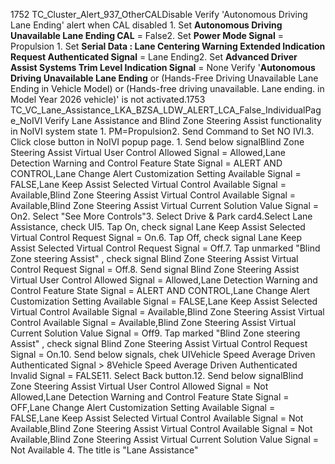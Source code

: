 1752 TC_Cluster_Alert_937_OtherCALDisable Verify 'Autonomous Driving Lane Ending' alert when CAL disabled 1. Set **Autonomous Driving Unavailable Lane Ending CAL** = False2. Set **Power Mode Signal** = Propulsion 1. Set **Serial Data : Lane Centering Warning Extended Indication Request Authenticated Signal** = Lane Ending2. Set **Advanced Driver Assist Systems Trim Level Indication Signal** = None Verify '**Autonomous Driving Unavailable Lane Ending** or (Hands-Free Driving Unavailable Lane Ending in Vehicle Model) or (Hands-free driving unavailable. Lane ending. in Model Year 2026 vehicle)' is not activated.1753 TC_VC_Lane_Assistance_LKA_BZSA_LDW_ALERT_LCA_False_IndividualPage_NoIVI Verify Lane Assistance and Blind Zone Steering Assist functionality in NoIVI system state 1. PM=Propulsion2. Send Command to Set NO IVI.3. Click close button in NoIVI popup page. 1. Send below signalBlind Zone Steering Assist Virtual User Control Allowed Signal = Allowed,Lane Detection Warning and Control Feature State Signal = ALERT AND CONTROL,Lane Change Alert Customization Setting Available Signal = FALSE,Lane Keep Assist Selected Virtual Control Available Signal = Available,Blind Zone Steering Assist Virtual Control Available Signal = Available,Blind Zone Steering Assist Virtual Current Solution Value Signal = On2. Select "See More Controls"3. Select Drive & Park card4.Select Lane Assistance, check UI5. Tap On, check signal Lane Keep Assist Selected Virtual Control Request Signal = On.6. Tap Off, check signal Lane Keep Assist Selected Virtual Control Request Signal = Off.7. Tap unmarked "Blind Zone steering Assist" , check signal Blind Zone Steering Assist Virtual Control Request Signal = Off.8. Send signal Blind Zone Steering Assist Virtual User Control Allowed Signal = Allowed,Lane Detection Warning and Control Feature State Signal = ALERT AND CONTROL,Lane Change Alert Customization Setting Available Signal = FALSE,Lane Keep Assist Selected Virtual Control Available Signal = Available,Blind Zone Steering Assist Virtual Control Available Signal = Available,Blind Zone Steering Assist Virtual Current Solution Value Signal = Off9. Tap marked "Blind Zone steering Assist" , check signal Blind Zone Steering Assist Virtual Control Request Signal = On.10. Send below signals, chek UIVehicle Speed Average Driven Authenticated Signal > 8Vehicle Speed Average Driven Authenticated Invalid Signal = FALSE11. Select Back button.12. Send below signalBlind Zone Steering Assist Virtual User Control Allowed Signal = Not Allowed,Lane Detection Warning and Control Feature State Signal = OFF,Lane Change Alert Customization Setting Available Signal = FALSE,Lane Keep Assist Selected Virtual Control Available Signal = Not Available,Blind Zone Steering Assist Virtual Control Available Signal = Not Available,Blind Zone Steering Assist Virtual Current Solution Value Signal = Not Available 4. The title is "Lane Assistance"